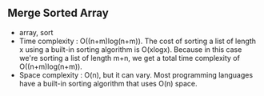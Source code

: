 ## Merge Sorted Array

* array, sort
* Time complexity : O((n+m)log(n+m)).
The cost of sorting a list of length x using a built-in sorting algorithm is O(xlogx). Because in this case we're sorting a list of length m+n, we get a total time complexity of O((n+m)log(n+m)).
* Space complexity : O(n), but it can vary.
Most programming languages have a built-in sorting algorithm that uses O(n) space.